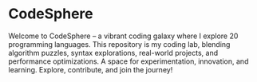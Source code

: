# CodeSphere
Welcome to CodeSphere – a vibrant coding galaxy where I explore 20 programming languages. This repository is my coding lab, blending algorithm puzzles, syntax explorations, real-world projects, and performance optimizations. A space for experimentation, innovation, and learning. Explore, contribute, and join the journey!
